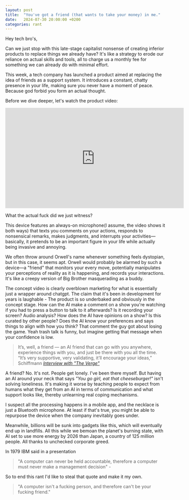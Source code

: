 ```yaml
---
layout: post
title:  "You've got a friend (that wants to take your money) in me."
date:   2024-07-30 20:00:00 +0200
categories: rant
---
```

Hey tech bro's,

Can we just stop with this late-stage capitalist nonsense of creating inferior products to replace things we already have? It's like a strategy to erode our reliance on actual skills and tools, all to charge us a monthly fee for something we can already do with minimal effort.

This week, a tech company has launched a product aimed at replacing the idea of friends as a support system. It introduces a constant, chatty presence in your life, making sure you never have a moment of peace. Because god forbid you form an actual thought.

Before we dive deeper, let's watch the product video:

<iframe width="560" height="315" src="https://www.youtube.com/embed/O_Q1hoEhfk4?si=B09Rt25ygPgVRDpy" title="YouTube video player" frameborder="0" allow="accelerometer; autoplay; clipboard-write; encrypted-media; gyroscope; picture-in-picture; web-share" referrerpolicy="strict-origin-when-cross-origin" allowfullscreen></iframe>

What the actual fuck did we just witness?

This device features an always-on microphone(I assume, the video shows it both ways) that texts you comments on your actions, responds to nonsensical remarks, makes judgments, and interrupts your activities—basically, it pretends to be an important figure in your life while actually being invasive and annoying.

We often throw around Orwell's name whenever something feels dystopian, but in this case, it seems apt. Orwell would probably be alarmed by such a device—a "friend" that monitors your every move, potentially manipulates your perceptions of reality as it is happening, and records your interactions. It's like a creepy version of Big Brother masquerading as a buddy.

The concept video is clearly overblown marketing for what is essentially just a wrapper around chatgpt. The claim that it's been in development for years is laughable - The product is so underbaked and obviously in the concept stage. How can the AI make a comment on a show you're watching if you had to press a button to talk to it afterwards? Is it recording your screen? Audio analysis? How does the AI have opinions on a show? Is this curated by other people? Does the AI know your preferences and says things to align with how you think? That comment the guy got about losing the game. Yeah trash talk is funny, but imagine getting that message when your confidence is low. 

> It’s, well, a friend — an AI friend that can go with you anywhere, experience things with you, and just be there with you all the time. “It’s very supportive, very validating, it’ll encourage your ideas,” Schiffmann 
> [_Interview with "The Verge"_](https://www.theverge.com/2024/7/30/24207029/friend-ai-companion-gadget)

A friend? No. It's not. People get lonely. I've been there myself. But having an AI around your neck that says _"You go girl, eat that cheeseburger!"_ isn't solving loneliness. It's making it worse by teaching people to expect from humans what they get from an AI in terms of communication and what support looks like, thereby unlearning real coping mechanisms. 

I suspect all the processing happens in a mobile app, and the necklace is just a Bluetooth microphone. At least if that's true, you might be able to repurpose the device when the company inevitably goes under.

Meanwhile, billions will be sunk into gadgets like this, which will eventually end up in landfills. All this while we bemoan the planet's burning state, with AI set to use more energy by 2026 than Japan, a country of 125 million people. All thanks to unchecked corporate greed.

In 1979 IBM said in a presentation 
> "A computer can never be held accountable, therefore a computer must never make a management decision" -

So to end this rant I'd like to steal that quote and make it my own.

>"A computer isn't a fucking person, and therefore can't be your fucking friend."


